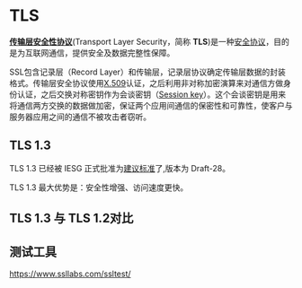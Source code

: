 # TLS

[**传输层安全性协议**](https://zh.wikipedia.org/wiki/%E5%82%B3%E8%BC%B8%E5%B1%A4%E5%AE%89%E5%85%A8%E6%80%A7%E5%8D%94%E5%AE%9A)(Transport Layer Security，简称 **TLS**)是一种[安全协议](https://zh.wikipedia.org/wiki/%E5%AE%89%E5%85%A8%E5%8D%8F%E8%AE%AE)，目的是为互联网通信，提供安全及数据完整性保障。

SSL包含记录层（Record Layer）和传输层，记录层协议确定传输层数据的封装格式。传输层安全协议使用[X.509](https://zh.wikipedia.org/wiki/X.509)认证，之后利用非对称加密演算来对通信方做身份认证，之后交换对称密钥作为会谈密钥（[Session key](https://zh.wikipedia.org/wiki/Session_key)）。这个会谈密钥是用来将通信两方交换的数据做加密，保证两个应用间通信的保密性和可靠性，使客户与服务器应用之间的通信不被攻击者窃听。

## TLS 1.3

TLS 1.3 已经被 IESG  正式批准为[建议标准](https://datatracker.ietf.org/doc/draft-ietf-tls-tls13/)了,版本为 Draft-28。

TLS 1.3 最大优势是：安全性增强、访问速度更快。

## TLS 1.3 与 TLS 1.2对比

## 测试工具

https://www.ssllabs.com/ssltest/